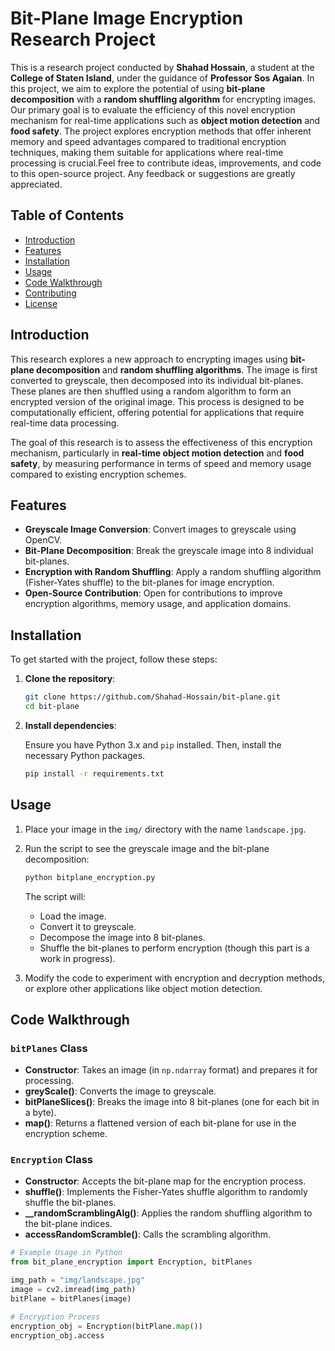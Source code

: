 # Bit-Plane Image Encryption Research Project

This is a research project conducted by **Shahad Hossain**, a student at the **College of Staten Island**, under the guidance of **Professor Sos Agaian**. In this project, we aim to explore the potential of using **bit-plane decomposition** with a **random shuffling algorithm** for encrypting images. Our primary goal is to evaluate the efficiency of this novel encryption mechanism for real-time applications such as **object motion detection** and **food safety**. The project explores encryption methods that offer inherent memory and speed advantages compared to traditional encryption techniques, making them suitable for applications where real-time processing is crucial.Feel free to contribute ideas, improvements, and code to this open-source project. Any feedback or suggestions are greatly appreciated.

## Table of Contents

- [Introduction](#introduction)
- [Features](#features)
- [Installation](#installation)
- [Usage](#usage)
- [Code Walkthrough](#code-walkthrough)
- [Contributing](#contributing)
- [License](#license)

## Introduction

This research explores a new approach to encrypting images using **bit-plane decomposition** and **random shuffling algorithms**. The image is first converted to greyscale, then decomposed into its individual bit-planes. These planes are then shuffled using a random algorithm to form an encrypted version of the original image. This process is designed to be computationally efficient, offering potential for applications that require real-time data processing.

The goal of this research is to assess the effectiveness of this encryption mechanism, particularly in **real-time object motion detection** and **food safety**, by measuring performance in terms of speed and memory usage compared to existing encryption schemes.

## Features

- **Greyscale Image Conversion**: Convert images to greyscale using OpenCV.
- **Bit-Plane Decomposition**: Break the greyscale image into 8 individual bit-planes.
- **Encryption with Random Shuffling**: Apply a random shuffling algorithm (Fisher-Yates shuffle) to the bit-planes for image encryption.
- **Open-Source Contribution**: Open for contributions to improve encryption algorithms, memory usage, and application domains.

## Installation

To get started with the project, follow these steps:

1. **Clone the repository**:

    ```bash
    git clone https://github.com/Shahad-Hossain/bit-plane.git
    cd bit-plane
    ```

2. **Install dependencies**:

    Ensure you have Python 3.x and `pip` installed. Then, install the necessary Python packages.

    ```bash
    pip install -r requirements.txt
    ```

## Usage

1. Place your image in the `img/` directory with the name `landscape.jpg`.
   
2. Run the script to see the greyscale image and the bit-plane decomposition:

    ```bash
    python bitplane_encryption.py
    ```

   The script will:
   - Load the image.
   - Convert it to greyscale.
   - Decompose the image into 8 bit-planes.
   - Shuffle the bit-planes to perform encryption (though this part is a work in progress).
   
3. Modify the code to experiment with encryption and decryption methods, or explore other applications like object motion detection.

## Code Walkthrough

### `bitPlanes` Class

- **Constructor**: Takes an image (in `np.ndarray` format) and prepares it for processing.
- **greyScale()**: Converts the image to greyscale.
- **bitPlaneSlices()**: Breaks the image into 8 bit-planes (one for each bit in a byte).
- **map()**: Returns a flattened version of each bit-plane for use in the encryption scheme.

### `Encryption` Class

- **Constructor**: Accepts the bit-plane map for the encryption process.
- **shuffle()**: Implements the Fisher-Yates shuffle algorithm to randomly shuffle the bit-planes.
- **__randomScramblingAlg()**: Applies the random shuffling algorithm to the bit-plane indices.
- **accessRandomScramble()**: Calls the scrambling algorithm.

```python
# Example Usage in Python
from bit_plane_encryption import Encryption, bitPlanes

img_path = "img/landscape.jpg"
image = cv2.imread(img_path)
bitPlane = bitPlanes(image)

# Encryption Process
encryption_obj = Encryption(bitPlane.map())
encryption_obj.access
